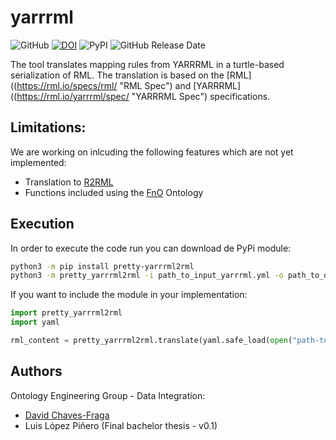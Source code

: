 # yarrrml

![GitHub](https://img.shields.io/github/license/oeg-upm/yarrrml?style=flat)
[![DOI](https://zenodo.org/badge/DOI/10.5281/zenodo.7024501.svg)](https://doi.org/10.5281/zenodo.7024501)
![PyPI](https://img.shields.io/pypi/v/pretty-yarrrml2rml?style=flat)
![GitHub Release Date](https://img.shields.io/github/release-date/oeg-upm/yarrrml)

The tool translates mapping rules from YARRRML in a turtle-based serialization of RML. The translation is based 
on the [RML]((https://rml.io/specs/rml/ "RML Spec") and [YARRRML]((https://rml.io/yarrrml/spec/ "YARRRML Spec") specifications.

## Limitations:
We are working on inlcuding the following features which are not yet implemented:
- Translation to [R2RML](https://www.w3.org/TR/r2rml)
- Functions included using the [FnO](https://fno.io/) Ontology

## Execution
In order to execute the code run you can download de PyPi module:
```bash
python3 -m pip install pretty-yarrrml2rml
python3 -m pretty_yarrrml2rml -i path_to_input_yarrrml.yml -o path_to_output_rml.rml
```

If you want to include the module in your implementation:
```python
import pretty_yarrrml2rml
import yaml

rml_content = pretty_yarrrml2rml.translate(yaml.safe_load(open("path-to-yarrrml")))
```

## Authors
Ontology Engineering Group - Data Integration:
- [David Chaves-Fraga](mailto:david.chaves@upm.es)
- Luis López Piñero (Final bachelor thesis - v0.1)




